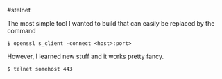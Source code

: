 #stelnet

The most simple tool I wanted to build that can easily be replaced by the command
```shell
$ openssl s_client -connect <host>:port>
```

However, I learned new stuff and it works pretty fancy.

```shell
$ telnet somehost 443
```